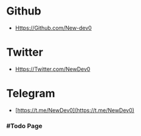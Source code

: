 # Github
- [Https://Github.com/New-dev0](Https://Github.com/New-dev0)

# Twitter
- [Https://Twitter.com/NewDev0](Https://Twitter.com/NewDev0)

# Telegram
- [https://t.me/NewDev0](https://t.me/NewDev0)

### #Todo Page
